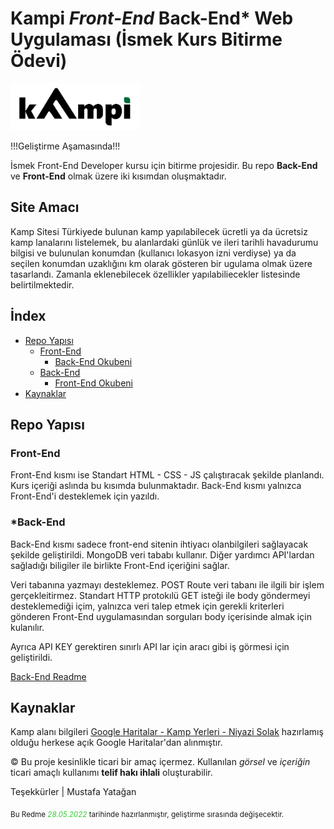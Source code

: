 # **Kampi** *Front-End* Back-End* Web Uygulaması (İsmek Kurs Bitirme Ödevi)

<img src="./kampsitesi-front-end/build/imgs/logotype.svg" height="75">

!!!Geliştirme Aşamasında!!!

İsmek Front-End Developer kursu için bitirme projesidir. Bu repo **Back-End** ve **Front-End** olmak üzere iki kısımdan oluşmaktadır.

## Site Amacı

Kamp Sitesi Türkiyede bulunan kamp yapılabilecek ücretli ya da ücretsiz kamp lanalarını listelemek, bu alanlardaki günlük ve ileri tarihli havadurumu bilgisi ve bulunulan konumdan (kullanıcı lokasyon izni verdiyse) ya da seçilen konumdan uzaklığını km olarak gösteren bir ugulama olmak üzere tasarlandı. Zamanla eklenebilecek özellikler yapılabiliecekler listesinde belirtilmektedir.

## İndex

- [Repo Yapısı](#repo-yapısı)
  - [Front-End](#front-end)
    - [Back-End Okubeni](./kampsitesi-back-end/readme.md)
  - [Back-End](#back-end)
    - [Front-End Okubeni](./kampsitesi-front-end/readme.md)
- [Kaynaklar](kaynaklar)

## Repo Yapısı

### Front-End

Front-End kısmı ise Standart HTML - CSS - JS çalıştıracak şekilde planlandı. Kurs içeriği aslında bu kısımda bulunmaktadır. Back-End kısmı yalnızca Front-End'i desteklemek için yazıldı.

### *Back-End

Back-End kısmı sadece front-end sitenin ihtiyacı olanbilgileri sağlayacak şekilde geliştirildi. MongoDB veri tababı kullanır. Diğer yardımcı API'lardan sağladığı biligiler ile birlikte Front-End içeriğini sağlar.

Veri tabanına yazmayı desteklemez. POST Route veri tabanı ile ilgili bir işlem gerçekleitirmez. Standart HTTP protokılü GET isteği ile body göndermeyi desteklemediği içim, yalnızca veri talep etmek için gerekli kriterleri gönderen Front-End uygulamasından sorguları body içerisinde almak için kulanılır.

Ayrıca API KEY gerektiren sınırlı API lar için aracı gibi iş görmesi için geliştirildi.

[Back-End Readme](./kampsitesi-back-end/readme.md)

## Kaynaklar

Kamp alanı bilgileri [Google Haritalar - Kamp Yerleri - Niyazi Solak](https://www.google.com/maps/d/viewer?mid=1OXYU1CRdfYLRTIYIjsOnakf2xy8&ll=39.83272060521435%2C34.16905716795084&z=8) hazırlamış olduğu herkese açık Google Haritalar'dan alınmıştır.

&copy; Bu proje kesinlikle ticari bir amaç içermez. Kullanılan *görsel* ve *içeriğin* ticari amaçlı kullanımı **telif hakı ihlali** oluşturabilir.

Teşekkürler | Mustafa Yatağan

<sub>Bu Redme <span style="color:limegreen">*28.05.2022*</span> tarihinde hazırlanmıştır, geliştirme sırasında değişecektir.</sub>
